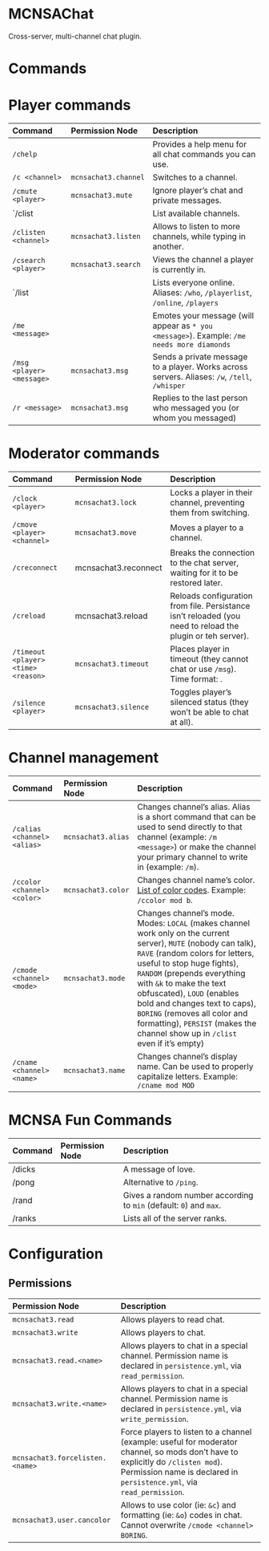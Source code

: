 MCNSAChat
=========

Cross-server, multi-channel chat plugin.

# Commands

# Player commands

|**Command**|**Permission Node**|**Description**|
|:------|:--------------|:----------|
|`/chelp`||Provides a help menu for all chat commands you can use.|
|`/c <channel>`|`mcnsachat3.channel`|Switches to a channel.|
|`/cmute <player>`|`mcnsachat3.mute`|Ignore player’s chat and private messages.|
|`/clist||List available channels.|
|`/clisten <channel>`|`mcnsachat3.listen`|Allows to listen to more channels, while typing in another.|
|`/csearch <player>`|`mcnsachat3.search`|Views the channel a player is currently in.|
|`/list||Lists everyone online. Aliases: `/who`, `/playerlist`, `/online`, `/players`|
|`/me <message>`||Emotes your message (will appear as `* you <message>`). Example: `/me needs more diamonds`|
|`/msg <player> <message>`|`mcnsachat3.msg`|Sends a private message to a player. Works across servers. Aliases: `/w`, `/tell`, `/whisper`|
|`/r <message>`|`mcnsachat3.msg`|Replies to the last person who messaged you (or whom you messaged)|
    
# Moderator commands

|**Command**|**Permission Node**|**Description**|
|:------|:--------------|:----------|
|`/clock <player>`|`mcnsachat3.lock`|Locks a player in their channel, preventing them from switching.|
|`/cmove <player> <channel>`|`mcnsachat3.move`|Moves a player to a channel.|
|`/creconnect`|mcnsachat3.reconnect|Breaks the connection to the chat server, waiting for it to be restored later.|
|`/creload`|mcnsachat3.reload|Reloads configuration from file. Persistance isn’t reloaded (you need to reload the plugin or teh server).|
|`/timeout <player> <time> <reason>`|`mcnsachat3.timeout`|Places player in timeout (they cannot chat or use `/msg`). Time format: <number of minutes>.|
|`/silence <player>`|`mcnsachat3.silence`|Toggles player’s silenced status (they won’t be able to chat at all).|

# Channel management

|**Command**|**Permission Node**|**Description**|
|:------|:--------------|:----------|
|`/calias <channel> <alias>`|`mcnsachat3.alias`|Changes channel’s alias. Alias is a short command that can be used to send directly to that channel (example: `/m <message>`) or make the channel your primary channel to write in (example: `/m`).|
|`/ccolor <channel> <color>`|`mcnsachat3.color`|Changes channel name’s color. [List of color codes](http://www.minecraftwiki.net/wiki/Color_Codes). Example: `/ccolor mod b`.|
|`/cmode <channel> <mode>`|`mcnsachat3.mode`|Changes channel’s mode. Modes: `LOCAL` (makes channel work only on the current server), `MUTE` (nobody can talk), `RAVE` (random colors for letters, useful to stop huge fights), `RANDOM` (prepends everything with `&k` to make the text obfuscated), `LOUD` (enables bold and changes text to caps), `BORING` (removes all color and formatting), `PERSIST` (makes the channel show up in `/clist` even if it’s empty)|
|`/cname <channel> <name>`|`mcnsachat3.name`|Changes channel’s display name. Can be used to properly capitalize letters. Example: `/cname mod MOD`|
    
# MCNSA Fun Commands

|**Command**|**Permission Node**|**Description**|
|:------|:--------------|:----------|
|/dicks||A message of love.|
|/pong||Alternative to `/ping`.|
|/rand <min> <max>||Gives a random number according to `min` (default: `0`) and `max`.|
|/ranks||Lists all of the server ranks.|

# Configuration

## Permissions

|**Permission Node**|**Description**|
|:------|:----------|
|`mcnsachat3.read`|Allows players to read chat.|
|`mcnsachat3.write`|Allows players to chat.|
|`mcnsachat3.read.<name>`|Allows players to chat in a special channel. Permission name is declared in `persistence.yml`, via `read_permission`.|
|`mcnsachat3.write.<name>`|Allows players to chat in a special channel. Permission name is declared in `persistence.yml`, via `write_permission`.|
|`mcnsachat3.forcelisten.<name>`|Force players to listen to a channel (example: useful for moderator channel, so mods don’t have to explicitly do `/clisten mod`). Permission name is declared in `persistence.yml`, via `read_permission`.|
|`mcnsachat3.user.cancolor`|Allows to use color (ie: `&c`) and formatting (ie: `&o`) codes in chat. Cannot overwrite `/cmode <channel> BORING`.|
